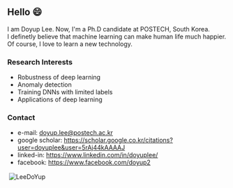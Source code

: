 ## Hello 😄
I am Doyup Lee. Now, I'm a Ph.D candidate at POSTECH, South Korea.  
I definetly believe that machine learning can make human life much happier.  
Of course, I love to learn a new technology. 

### Research Interests
- Robustness of deep learning
- Anomaly detection
- Training DNNs with limited labels
- Applications of deep learning

### Contact
- e-mail: doyup.lee@postech.ac.kr  
- google scholar: https://scholar.google.co.kr/citations?user=doyuplee&user=5rAj44kAAAAJ
- linked-in: https://www.linkedin.com/in/doyuplee/  
- facebook: https://www.facebook.com/doyup2


<p>&nbsp;<img align="center" src="https://github-readme-stats.vercel.app/api?username=LeeDoYup&show_icons=true" alt="LeeDoYup" /></p>

<!--
**LeeDoYup/LeeDoYup** is a ✨ _special_ ✨ repository because its `README.md` (this file) appears on your GitHub profile.

Here are some ideas to get you started:

- 🔭 I’m currently working on ...
- 🌱 I’m currently learning ...
- 👯 I’m looking to collaborate on ...
- 🤔 I’m looking for help with ...
- 💬 Ask me about ...
- 📫 How to reach me: ...
- 😄 Pronouns: ...
- ⚡ Fun fact: ...
-->
